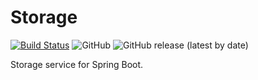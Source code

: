 # Storage 
[![Build Status](https://travis-ci.org/Hansin1997/Storage.svg?branch=main)](https://travis-ci.org/Hansin1997/Storage) 
![GitHub](https://img.shields.io/github/license/Hansin1997/Storage)
![GitHub release (latest by date)](https://img.shields.io/github/v/release/Hansin1997/Storage)


Storage service for Spring Boot.